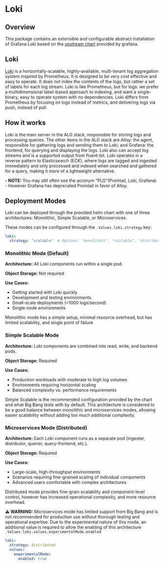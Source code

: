# Loki

## Overview

This package contains an extensible and configurable abstract installation of Grafana Loki based on the [upstream chart](https://github.com/grafana/loki/tree/main/production/helm/loki) provided by grafana.

## Loki

[Loki](https://grafana.com/oss/loki/) is a horizontally-scalable, highly-available, multi-tenant log aggregation system inspired by Prometheus. It is designed to be very cost effective and easy to operate. It does not index the contents of the logs, but rather a set of labels for each log stream. Loki is like Prometheus, but for logs: we prefer a multidimensional label-based approach to indexing, and want a single-binary, easy to operate system with no dependencies. Loki differs from Prometheus by focusing on logs instead of metrics, and delivering logs via push, instead of pull.

## How it works

Loki is the main server in the ALG stack, responsible for storing logs and processing queries. The other items in the ALG stack are Alloy: the agent, responsible for gathering logs and sending them to Loki; and Grafana: the frontend, for querying and displaying the logs. Loki also can accept log streams and is a supported output from fluent-bit. Loki operates in a reverse pattern to Elasticsearch (ECK), where logs are tagged and ingested immediately and only processed and indexed when searched and gathered for a query, making it more of a lightweight alternative.

**- NOTE:** You may still often see the acronym "PLG"(Promtail, Loki, Grafana) - However Grafana has deprecated Promtail in favor of Alloy.

## Deployment Modes

Loki can be deployed through the provided helm chart with one of three architectures: Monolithic, Simple Scalable, or Microservices.

These modes can be configured through the `.Values.loki.strategy` key:

```yaml
loki:
  strategy: "scalable"  # Options: "monolithic", "scalable", "distributed"
```

### Monolithic Mode (Default)

**Architecture:** All Loki components run within a single pod.

**Object Storage:** Not required

**Use Cases:**

- Getting started with Loki quickly
- Development and testing environments
- Small-scale deployments (<1000 logs/second)
- Single-node environments

Monolithic mode has a simple setup, minimal resource overhead, but has limited scalability, and single point of failure

### Simple Scalable Mode

**Architecture:**  Loki components are combined into read, write, and backend pods.

**Object Storage:** Required

**Use Cases:**

- Production workloads with moderate to high log volumes
- Environments requiring horizontal scaling
- Balanced complexity vs. performance requirements

Simple Scalable is the recommended configuration provided by the chart and what Big Bang tests with by default. This architecture is considered to be a good balance between monolithic and microservices modes, allowing easier scalability without adding too much additional complexity.


### Microservices Mode (Distributed)

**Architecture:** Each Loki component runs as a separate pod (ingester, distributor, querier, query-frontend, etc.).

**Object Storage:** Required

**Use Cases:**

- Large-scale, high-throughput environments
- Scenarios requiring fine-grained scaling of individual components
- Advanced users comfortable with complex architectures

Distributed mode provides fine-grain scalability and component-level control, however has increased operational complexity, and more resource overhead.

**⚠️ WARNING:** Microservices mode has limited support from Big Bang and is not recommended for production use without thorough testing and operational expertise. Due to the experimental nature of this mode, an additional value is required to allow the enabling of this architecture `.Values.loki.values.experimentalMode.enabled`

```yaml
loki:
  strategy: distributed
  values:
    experimentalMode:
      enabled: true
```
